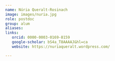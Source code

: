 ```yaml
---
name: Núria Queralt-Rosinach
image: images/nuria.jpg
role: postdoc
group: alum
aliases:
links:
   orcid: 0000-0003-0169-8159
   google-scholar: bS4a_T8AAAAJ&hl=ca
   website: https://nuriaqueralt.wordpress.com/

---
```

